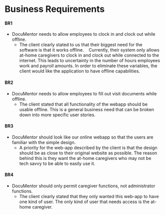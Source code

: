 # Business Requirements

#### BR1
* DocuMentor needs to allow employees to clock in and clock out while offline. 
  * The client clearly stated to us that their biggest need for the software is that it works offline. 
  Currently, their system only allows at-home caregivers to clock in and clock out while connected to the internet. This leads to uncertainty in the number of hours employees work and payroll amounts. In order to eliminate these variables, the client would like the application to have offline capabilities.

#### BR2
* DocuMentor needs to allow employees to fill out visit documents while offline.
  * The client stated that all functionality of the webapp should be usable offline. This is a general business need that can be broken down into more specific user stories.

#### BR3
* DocuMentor should look like our online webapp so that the users are familiar with the simple design.
  * A priority for the web-app described by the client is that the design should be as close to their original website as possible. The reason behind this is they want the at-home caregivers who may not be tech savvy to be able to easily use it.

#### BR4
* DocuMentor should only permit caregiver functions, not administrator functions.
  * The client clearly stated that they only wanted this web-app to have one kind of user. The only kind of user that needs access is the at-home caregiver.
